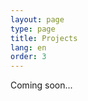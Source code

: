 ```yaml
---
layout: page
type: page
title: Projects
lang: en
order: 3
---
```


<p class="message">
  Coming soon...
</p>

